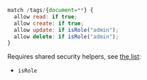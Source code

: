 ```js
match /tags/{document=**} {
  allow read: if true;
  allow create: if true;
  allow update: if isRole("admin");      
  allow delete: if isRole("admin");
}
```

Requires shared security helpers, see [the list](/guide/security-helpers):
- `isRole`